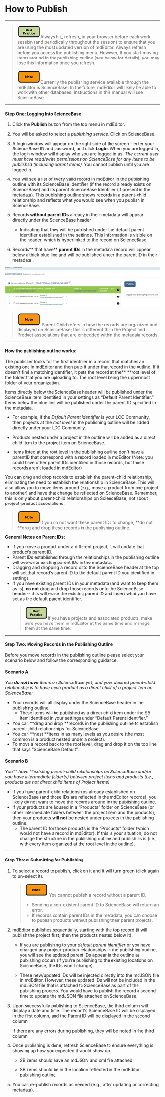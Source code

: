 # How to Publish

---

> ![](/assets/best_practice_small.png)Always hit_ refresh_ in your browser before each work session \(and periodically throughout the session\) to ensure that you are using the most updated version of mdEditor. Always refresh before you access the publishing menu. However, If you start moving items around in the publishing outline \(see below for details\), you may lose this information once you refresh.
>
> ![](/assets/note_small.png)Currently the  publishing service available through the mdEditor is ScienceBase. In the future, mdEditor will likely be able to work with other databases. Instructions in this manual will use ScienceBase.

---

#### Step One: Logging Into ScienceBase

1. Click the **Publish** button from the top menu in mdEditor.
2. You will be asked to select a _publishing service_. Click on ScienceBase.
3. A login window will appear on the right side of the screen - enter your ScienceBase ID and password, and click **Login**. When you are logged in, the login window will display who you are logged in as. _The current user must have read/write permissions on ScienceBase for any items to be published \(including parent items\)_. You cannot publish until you are logged in.
4. You will see a list of every valid record in mdEditor in the publishing outline with its ScienceBase Identifier \(if the record already exists on ScienceBase\) and its parent ScienceBase Identifier \(if present in the metadata\). This publishing outline shows records in a parent-child relationship and reflects what you would see when you publish in ScienceBase.
5. Records **without parent IDs** already in their metadata will appear directly under the ScienceBase header

   * Indicating that they will be published under the default parent identifier established in the settings. This information is visible on the header, which is hyperlinked to the record on ScienceBase. 

6. Records** that have** **parent IDs** in the metadata record will appear below a thick blue line and will be published under the parent ID in their metadata .

![](/assets/publish_screenshot_2.png)

> ![](/assets/note_small.png) Parent-Child refers to how the records are organized and displayed on ScienceBase; this is different than the Project and Product associations that are embedded within the metadata records.

---

#### **How the publishing outline works:**

The publisher looks for the first identifier in a record that matches an existing one in mdEditor and then puts it under that record in the outline. If it doesn't find a matching identifier, it puts the record at the** **root level of the folder that you are uploading to. The root level being the uppermost folder of your organization.

Items directly below the ScienceBase header will be published under the ScienceBase item identified in your settings as “Default Parent Identifier.” Items below the blue line will be published under the parent ID specified in the metadata.

* For example, if the _Default Parent Identifier_ is your LCC Community, then projects at the _root level_ in the publishing outline will be added directly under your LCC Community.

* Products nested under a project in the outline will be added as a direct child item to the project item on ScienceBase.

* Items listed at the root level in the publishing outline don't have a parentID that correspond with a record loaded in mdEditor \(Note: you could have other parent IDs identified in those records, but those records aren't loaded in mdEditor\)

You can drag and drop records to establish the parent-child relationship, eliminating the need to establish the relationship in ScienceBase. This will also allow you to move items around \(e.g., move a product from one project to another\) and have that change be reflected on ScienceBase. Remember, this is only about parent-child relationships on ScienceBase, not about project-product associations.

> ![](/assets/note_small.png)If you do not want these parent IDs to change, **do not **drag and drop these records in the publishing outline.

**General Notes on Parent IDs:**

* If you move a product under a different project, it will update that product’s parent ID.
* Parent IDs established through the relationships in the publishing outline will overwrite existing parent IDs in the metadata.
* Dragging and dropping a record onto the ScienceBase header at the top will set that record’s parent ID to the default parent ID you identified in settings.
* If you have existing parent IDs in your metadata \(and want to keep them as is\), **do not** drag and drop those records onto the ScienceBase header-- this will erase the existing parent ID and insert what you have set as the default parent identifier.
  > ![](/assets/best_practice_small.png)If you have projects and associated products, make sure you have them in mdEditor at the same time and manage them at the same time.

---

#### Step Two: Moving Records in the Publishing Outline

Before you move records in the publishing outline please select your scenario below and follow the corresponding guidance.

#### Scenario A

_You **do not have** items on ScienceBase yet, and your desired parent-child relationship is to have each product as a direct child of a project item on ScienceBase:_

* Your records will all display under the ScienceBase header in the publishing outline. 
  * These items will be published as a direct child item under the SB item identified in your settings under “Default Parent Identifier.”
* You can **drag and drop **records in the publishing outline to establish parent-child relationships for ScienceBase.
* You can **nest **items in as many levels as you desire \(the most common is a product nested under a project\).
* To move a record back to the root level, drag and drop it on the top line that says “ScienceBase Default”.

#### **Scenario B**

_You** have **existing parent-child relationships on ScienceBase and/or you have intermediate folder\(s\) between project items and products \(i.e., products are not direct child items of Project Items\)._

* If you have parent-child relationships already established on ScienceBase \(and those IDs are reflected in the mdEditor records\), you likely do not want to move the records around in the publishing outline.
* If your products are housed in a “Products” folder on ScienceBase \(or other intermediate folders between the project item and the products\), then your products **will not** be nested under projects in the publishing outline. 
  * The parent ID for those products is the “Products” folder \(which would not have a record in mdEditor\). If this is your situation, do not change  the structure in the publishing outline and publish as is \(i.e., with every item organized at the root level in the outline\).

---

#### Step Three: Submitting for Publishing

1. To select a record to publish, click on it and it will turn green \(click again to un-select it\).

   > ![](/assets/note_small.png) You cannot publish a record without a parent ID.
   >
   > * Sending a non-existent parent ID to ScienceBase will return an error.
   > * If records contain parent IDs in the metadata, you can choose to publish products without publishing their parent projects.

2. mdEditor publishes sequentially, starting with the top record \(it will publish the project first, then the products nested below it\).

   * If you are publishing to your _default parent identifier_ or you have changed any project-product relationships in the publishing outline, you will see the updated parent IDs appear in the outline as publishing occurs \(if you’re publishing to the existing locations on ScienceBase, the IDs won’t change\).

   * These new/updated IDs will be injected directly into the mdJSON file in mdEditor. However, these updated IDs will not be included in the mdJSON file that is attached to ScienceBase as part of the publishing process. You would have to publish the record a second time to update the mdJSON file attached on ScienceBase.

3. Upon successfully publishing to ScienceBase, the third column will display a date and time. The record's ScienceBase ID will be displayed in the first column, and the Parent ID will be displayed in the second column.

   If there are any errors during publishing, they will be noted in the third column.

4. Once publishing is done, refresh ScienceBase to ensure everything is showing up how you expected it would show up.

   * SB items should have an mdJSON and xml file attached

   * SB items should be in the location reflected in the mdEditor publishing outline.

5. You can re-publish records as needed \(e.g., after updating or correcting metadata\).



